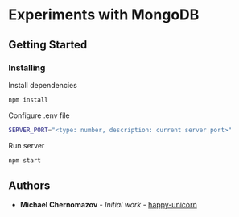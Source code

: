 # Experiments with MongoDB

## Getting Started

### Installing

Install dependencies
```bash
npm install
```
Configure .env file
```bash
SERVER_PORT="<type: number, description: current server port>"
```
Run server
```bash
npm start
```

## Authors
* **Michael Chernomazov** - *Initial work* - [happy-unicorn](https://github.com/happy-unicorn)
